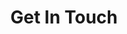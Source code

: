 ---
title: "Get In Touch"
subtitle: " "
email: "ylehahn@univ.haifa.ac.il"
phone: "+972-5452-80992"
address:
  building: "Multi-Purpose Building"
  room: "Room 280"
  institution: "University of Haifa"
  street: "199 Aba Khoushy Ave"
  city: "Mount Carmel, Haifa"
  postalCode: "3498838"
  country: "Israel"
socialLinks:
  - platform: "github"
    url: "https://gitlab.com/crossmar"
  - platform: "linkedin"
    url: "https://www.linkedin.com/in/marine-sensing-lab"
  - platform: "twitter"
    url: "https://twitter.com/marine_sensing"
officeHours: "By appointment"
---